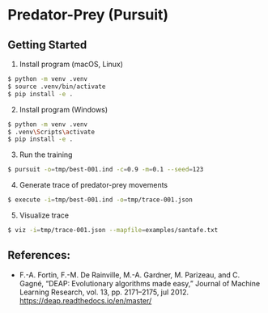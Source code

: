 # Predator-Prey (Pursuit)

## Getting Started
1. Install program (macOS, Linux)
```sh
$ python -m venv .venv
$ source .venv/bin/activate
$ pip install -e .
```

2. Install program (Windows)
```sh
$ python -m venv .venv
$ .venv\Scripts\activate
$ pip install -e .
```

3. Run the training
```sh
$ pursuit -o=tmp/best-001.ind -c=0.9 -m=0.1 --seed=123
```

4. Generate trace of predator-prey movements
```sh
$ execute -i=tmp/best-001.ind -o=tmp/trace-001.json
```

5. Visualize trace
```sh
$ viz -i=tmp/trace-001.json --mapfile=examples/santafe.txt
```

## References:
   - F.-A. Fortin, F.-M. De Rainville, M.-A. Gardner, M. Parizeau, and C. Gagné, “DEAP: Evolutionary algorithms made easy,” Journal of Machine Learning Research, vol. 13, pp. 2171–2175, jul 2012. https://deap.readthedocs.io/en/master/
